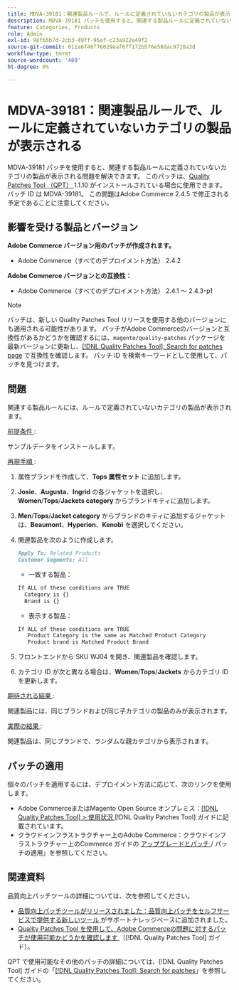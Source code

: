 ```yaml
---
title: MDVA-39181：関連製品ルールで、ルールに定義されていないカテゴリの製品が表示される
description: MDVA-39181 パッチを使用すると、関連する製品ルールに定義されていないカテゴリの製品が表示される問題を解決できます。 このパッチは、[Quality Patches Tool （QPT） ] （https://experienceleague.adobe.com/en/docs/commerce-operations/tools/quality-patches-tool/quality-patches-tool-to-self-serve-quality-patches） 1.1.10 がインストールされている場合に利用できます。 パッチ ID は MDVA-39181。 この問題はAdobe Commerce 2.4.5 で修正される予定であることに注意してください。
feature: Categories, Products
role: Admin
exl-id: 98f65b7d-2cb3-49ff-95ef-c23a922e49f2
source-git-commit: 011a6f46f76029eaf67f172b576e58dac9710a3d
workflow-type: tm+mt
source-wordcount: '469'
ht-degree: 0%

---
```


# MDVA-39181：関連製品ルールで、ルールに定義されていないカテゴリの製品が表示される

MDVA-39181 パッチを使用すると、関連する製品ルールに定義されていないカテゴリの製品が表示される問題を解決できます。 このパッチは、[Quality Patches Tool （QPT） ](https://experienceleague.adobe.com/en/docs/commerce-operations/tools/quality-patches-tool/quality-patches-tool-to-self-serve-quality-patches)1.1.10 がインストールされている場合に使用できます。 パッチ ID は MDVA-39181。 この問題はAdobe Commerce 2.4.5 で修正される予定であることに注意してください。

## 影響を受ける製品とバージョン

**Adobe Commerce バージョン用のパッチが作成されます。**

* Adobe Commerce（すべてのデプロイメント方法） 2.4.2

**Adobe Commerce バージョンとの互換性：**

* Adobe Commerce（すべてのデプロイメント方法） 2.4.1 ～ 2.4.3-p1

>[!NOTE]
>
>パッチは、新しい Quality Patches Tool リリースを使用する他のバージョンにも適用される可能性があります。 パッチがAdobe Commerceのバージョンと互換性があるかどうかを確認するには、`magento/quality-patches` パッケージを最新バージョンに更新し、[[!DNL Quality Patches Tool]: Search for patches page](https://experienceleague.adobe.com/en/docs/commerce-operations/tools/quality-patches-tool/quality-patches-tool-to-self-serve-quality-patches) で互換性を確認します。 パッチ ID を検索キーワードとして使用して、パッチを見つけます。

## 問題

関連する製品ルールには、ルールで定義されていないカテゴリの製品が表示されます。

<u> 前提条件 </u>:

サンプルデータをインストールします。

<u> 再現手順 </u>:

1. 属性ブランドを作成して、**Tops 属性セット** に追加します。
1. **Josie**、**Augusta**、**Ingrid** の各ジャケットを選択し、**Women**/**Tops**/**Jackets category** からブランドキティに追加します。
1. **Men**/**Tops**/**Jacket category** からブランドのキティに追加するジャケットは、**Beaumont**、**Hyperion**、**Kenobi** を選択してください。
1. 関連製品を次のように作成します。

   ```markdown
   Apply To: Related Products
   Customer Segments: All
   ```

   * 一致する製品：

   ```markdown
   If ALL of these conditions are TRUE
     Category is {}
     Brand is {}
   ```

   * 表示する製品：

   ```markdown
   If ALL of these conditions are TRUE
      Product Category is the same as Matched Product Category
      Product brand is Matched Product Brand
   ```

1. フロントエンドから SKU WJ04 を開き、関連製品を確認します。
1. カテゴリ ID が次と異なる場合は、**Women**/**Tops**/**Jackets** からカテゴリ ID を更新します。

<u> 期待される結果 </u>:

関連製品には、同じブランドおよび同じ子カテゴリの製品のみが表示されます。

<u> 実際の結果 </u>:

関連製品は、同じブランドで、ランダムな親カテゴリから表示されます。

## パッチの適用

個々のパッチを適用するには、デプロイメント方法に応じて、次のリンクを使用します。

* Adobe CommerceまたはMagento Open Source オンプレミス：[[!DNL Quality Patches Tool] > 使用状況 ](/help/tools/quality-patches-tool/usage.md)[!DNL Quality Patches Tool] ガイドに記載されています。
* クラウドインフラストラクチャー上のAdobe Commerce：クラウドインフラストラクチャー上のCommerce ガイドの [ アップグレードとパッチ ](https://experienceleague.adobe.com/docs/commerce-cloud-service/user-guide/develop/upgrade/apply-patches.html)/ パッチの適用」を参照してください。

## 関連資料

品質向上パッチツールの詳細については、次を参照してください。

* [ 品質向上パッチツールがリリースされました：品質向上パッチをセルフサービスで提供する新しいツール ](https://experienceleague.adobe.com/en/docs/commerce-operations/tools/quality-patches-tool/quality-patches-tool-to-self-serve-quality-patches) がサポートナレッジベースに追加されました。
* [Quality Patches Tool を使用して、Adobe Commerceの問題に対するパッチが使用可能かどうかを確認します ](/help/tools/quality-patches-tool/patches-available-in-qpt/check-patch-for-magento-issue-with-magento-quality-patches.md) （[!DNL Quality Patches Tool] ガイド）。

QPT で使用可能なその他のパッチの詳細については、[!DNL Quality Patches Tool] ガイドの「[[!DNL Quality Patches Tool]: Search for patches](https://experienceleague.adobe.com/tools/commerce-quality-patches/index.html)」を参照してください。
